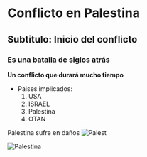 # Conflicto en Palestina
## Subtitulo: Inicio del conflicto
### Es una batalla de siglos atrás

**Un conflicto que durará mucho tiempo**
* Paises implicados:
   1. USA
   2. ISRAEL
   3. Palestina
   4. OTAN
   
Palestina sufre en daños
![Palest](https://img.freepik.com/fotos-premium/arte-vectorial-crisis-palestina-e-israeli-como-tragedia-guerra-medio-oriente-como-simbolo_114016-8578.jpg)

![Palestina](./img/palestina.png)